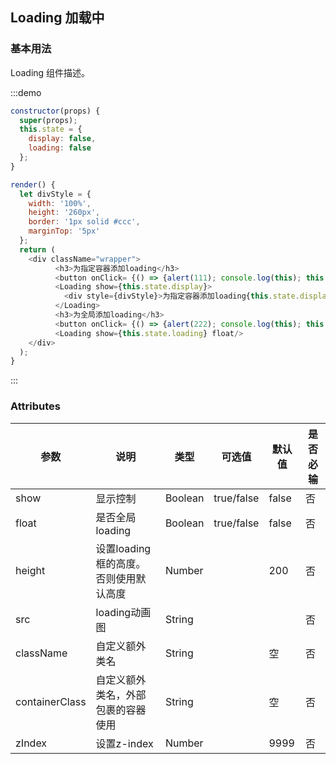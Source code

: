 ## Loading 加载中
### 基本用法

Loading 组件描述。

:::demo 

```js
constructor(props) {
  super(props);
  this.state = {
    display: false,
    loading: false
  };  
}

render() {
  let divStyle = {
    width: '100%',
    height: '260px',
    border: '1px solid #ccc',
    marginTop: '5px'
  };  
  return (
    <div className="wrapper">
          <h3>为指定容器添加loading</h3>
          <button onClick= {() => {alert(111); console.log(this); this.setState({display: true})}}>容器加loading</button>
          <Loading show={this.state.display}>
            <div style={divStyle}>为指定容器添加loading{this.state.display}</div>
          </Loading>
          <h3>为全局添加loading</h3>
          <button onClick= {() => {alert(222); console.log(this); this.setState({loading: true})}}>设置全局loading</button>
          <Loading show={this.state.loading} float/>
    </div>
  );
}
```
:::

### Attributes
| 参数        | 说明          | 类型      | 可选值       | 默认值  |  是否必输  |
|------------ |-------------- |---------- |----------- |-------- | -------- |
| show        | 显示控制       |Boolean    |true/false  | false   | 否      |
| float       | 是否全局loading       |Boolean    |true/false  | false   | 否      |
| height      | 设置loading框的高度。否则使用默认高度     |Number    |  | 200   | 否      |
| src         | loading动画图       |String    |        |         | 否     |
| className         | 自定义额外类名       |String    |        |   空      | 否     |
| containerClass         | 自定义额外类名，外部包裹的容器使用       |String    |        |      空   | 否     |
| zIndex         | 设置z-index       |Number    |        |   9999      | 否     |

